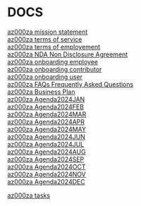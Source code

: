 # DOCS
[az000za mission statement]()<br>
[az000za terms of service]()<br>
[az000za terms of employement]()<br>
[az000za NDA Non Disclosure Agreement]()<br>
[az000za onboarding employee]()<br>
[az000za onboarding contributor]()<br>
[az000za onboarding user]()<br>
[az000za FAQs Frequently Asked Questions]()<br>
[az000za Business Plan]()<br>
  [az000za Agenda2024JAN]()<br>
  [az000za Agenda2024FEB]()<br>
  [az000za Agenda2024MAR]()<br>
  [az000za Agenda2024APR]()<br>
  [az000za Agenda2024MAY]()<br>
  [az000za Agenda2024JUN]()<br>
  [az000za Agenda2024JUL]()<br>
  [az000za Agenda2024AUG]()<br>
  [az000za Agenda2024SEP]()<br>
  [az000za Agenda2024OCT]()<br>
  [az000za Agenda2024NOV]()<br>
  [az000za Agenda2024DEC]()<br>


[az000za tasks]()<br>
